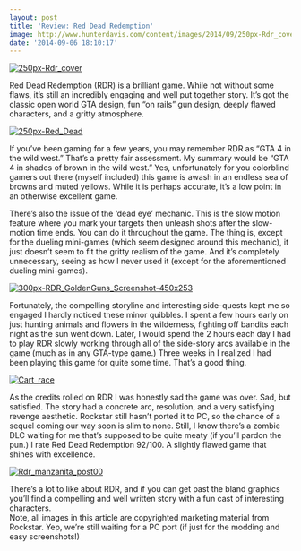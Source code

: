 ```yaml
---
layout: post
title: 'Review: Red Dead Redemption'
image: http://www.hunterdavis.com/content/images/2014/09/250px-Rdr_cover.jpg
date: '2014-09-06 18:10:17'
---
```



[![250px-Rdr_cover](http://www.hunterdavis.com/content/images/2014/09/250px-Rdr_cover.jpg)](http://www.hunterdavis.com/content/images/2014/09/250px-Rdr_cover.jpg)

Red Dead Redemption (RDR) is a brilliant game. While not without some flaws, it’s still an incredibly engaging and well put together story. It’s got the classic open world GTA design, fun “on rails” gun design, deeply flawed characters, and a gritty atmosphere.

[![250px-Red_Dead](http://www.hunterdavis.com/content/images/2014/09/250px-Red_Dead.jpg)](http://www.hunterdavis.com/content/images/2014/09/250px-Red_Dead.jpg)

If you’ve been gaming for a few years, you may remember RDR as “GTA 4 in the wild west.” That’s a pretty fair assessment. My summary would be “GTA 4 in shades of brown in the wild west.” Yes, unfortunately for you colorblind gamers out there (myself included) this game is awash in an endless sea of browns and muted yellows. While it is perhaps accurate, it’s a low point in an otherwise excellent game.

There’s also the issue of the ‘dead eye’ mechanic. This is the slow motion feature where you mark your targets then unleash shots after the slow-motion time ends. You can do it throughout the game. The thing is, except for the dueling mini-games (which seem designed around this mechanic), it just doesn’t seem to fit the gritty realism of the game. And it’s completely unnecessary, seeing as how I never used it (except for the aforementioned dueling mini-games).

[![300px-RDR_GoldenGuns_Screenshot-450x253](http://www.hunterdavis.com/content/images/2014/09/300px-RDR_GoldenGuns_Screenshot-450x253.jpg)](http://www.hunterdavis.com/content/images/2014/09/300px-RDR_GoldenGuns_Screenshot-450x253.jpg)

Fortunately, the compelling storyline and interesting side-quests kept me so engaged I hardly noticed these minor quibbles. I spent a few hours early on just hunting animals and flowers in the wilderness, fighting off bandits each night as the sun went down. Later, I would spend the 2 hours each day I had to play RDR slowly working through all of the side-story arcs available in the game (much as in any GTA-type game.) Three weeks in I realized I had been playing this game for quite some time. That’s a good thing.

[![Cart_race](http://www.hunterdavis.com/content/images/2014/09/Cart_race.jpg)](http://www.hunterdavis.com/content/images/2014/09/Cart_race.jpg)

As the credits rolled on RDR I was honestly sad the game was over. Sad, but satisfied. The story had a concrete arc, resolution, and a very satisfying revenge aesthetic. Rockstar still hasn’t ported it to PC, so the chance of a sequel coming our way soon is slim to none. Still, I know there’s a zombie DLC waiting for me that’s supposed to be quite meaty (if you’ll pardon the pun.) I rate Red Dead Redemption 92/100. A slightly flawed game that shines with excellence.

[![Rdr_manzanita_post00](http://www.hunterdavis.com/content/images/2014/09/Rdr_manzanita_post00.jpg)](http://www.hunterdavis.com/content/images/2014/09/Rdr_manzanita_post00.jpg)

There’s a lot to like about RDR, and if you can get past the bland graphics you’ll find a compelling and well written story with a fun cast of interesting characters.  
 Note, all images in this article are copyrighted marketing material from Rockstar. Yep, we’re still waiting for a PC port (if just for the modding and easy screenshots!)


